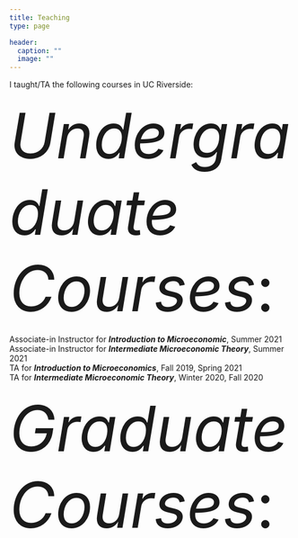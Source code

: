 ```yaml
---
title: Teaching
type: page

header:
  caption: ""
  image: ""
---
```


I taught/TA the following courses in UC Riverside:

<span style="font-size:8em;">_Undergraduate Courses_:</span>

Associate-in Instructor for _**Introduction to Microeconomic**_, Summer 2021
<br />
Associate-in Instructor for _**Intermediate Microeconomic Theory**_, Summer 2021
<br />
TA for  _**Introduction to Microeconomics**_, Fall 2019, Spring 2021
<br />
TA for  _**Intermediate Microeconomic Theory**_, Winter 2020, Fall 2020

<span style="font-size:8em;">_Graduate Courses_:</span>
